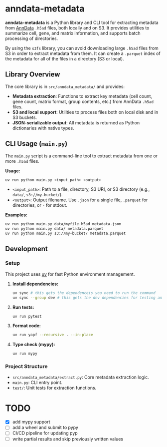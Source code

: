 # anndata-metadata

**anndata-metadata** is a Python library and CLI tool for extracting metadata from [AnnData](https://anndata.readthedocs.io/) `.h5ad` files, both locally and on S3. It provides utilities to summarize cell, gene, and matrix information, and supports batch processing of directories.

By using the `s3fs` library, you can avoid downloading large `.h5ad` files from S3 in order to extract metadata from them.
It can create a `.parquet` index of the metadata for all of the files in a directory (S3 or local).

## Library Overview

The core library is in `src/anndata_metadata/` and provides:

- **Metadata extraction**: Functions to extract key metadata (cell count, gene count, matrix format, group contents, etc.) from AnnData `.h5ad` files.
- **S3 and local support**: Utilities to process files both on local disk and in S3 buckets.
- **JSON-serializable output**: All metadata is returned as Python dictionaries with native types.

## CLI Usage (`main.py`)

The `main.py` script is a command-line tool to extract metadata from one or more `.h5ad` files.

**Usage:**
```sh
uv run python main.py <input_path> <output>
```
- `<input_path>`: Path to a file, directory, S3 URI, or S3 directory (e.g., `data/`, `s3://my-bucket/`).
- `<output>`: Output filename. Use `.json` for a single file, `.parquet` for directories, or `-` for stdout.

**Examples:**
```sh
uv run python main.py data/myfile.h5ad metadata.json
uv run python main.py data/ metadata.parquet
uv run python main.py s3://my-bucket/ metadata.parquet
```

## Development

### Setup

This project uses [uv](https://github.com/astral-sh/uv) for fast Python environment management.

1. **Install dependencies:**
   ```sh
   uv sync # this gets the dependenceis you need to run the command
   uv sync --group dev # this gets the dev dependencies for testing and formatting
   ```

2. **Run tests:**
   ```sh
   uv run pytest
   ```

3. **Format code:**
   ```sh
   uv run yapf --recursive . --in-place
   ```

4. **Type check (mypy):**
   ```sh
   uv run mypy
   ```

### Project Structure

- `src/anndata_metadata/extract.py`: Core metadata extraction logic.
- `main.py`: CLI entry point.
- `test/`: Unit tests for extraction functions.

# TODO

- [x] add mypy support
- [ ] add a wheel and submit to pypy
- [ ] CI/CD pipeline for updating pyp
- [ ] write partial results and skip previously written values